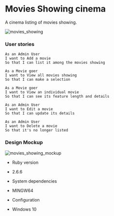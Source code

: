# Movies Showing cinema
A cinema listing of movies showing.

![movies_showing](https://user-images.githubusercontent.com/33905131/83335236-40473980-a2a3-11ea-9543-36f10bb286d9.gif)

### User stories

```
As an Admin User
I want to Add a movie
So that I can list it among the movies showing

As a Movie goer
I want to View all movies showing
So that I can make a selection

As a Movie goer
I want to View an individual movie
So that I can see its feature length and details

As an Admin User
I want to Edit a movie
So that I can update its details

As an Admin User
I want to Delete a movie
So that it's no longer listed
```

### Design Mockup
![movies_showing_mockup](https://user-images.githubusercontent.com/33905131/83335483-0e36d700-a2a5-11ea-9da5-4b3331042309.jpg)


* Ruby version
 - 2.6.6
* System dependencies
 - MINGW64
* Configuration
 - Windows 10 
